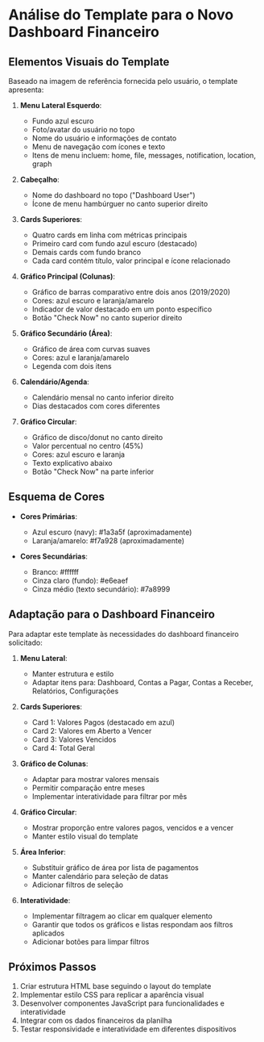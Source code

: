 # Análise do Template para o Novo Dashboard Financeiro

## Elementos Visuais do Template

Baseado na imagem de referência fornecida pelo usuário, o template apresenta:

1. **Menu Lateral Esquerdo**:
   - Fundo azul escuro
   - Foto/avatar do usuário no topo
   - Nome do usuário e informações de contato
   - Menu de navegação com ícones e texto
   - Itens de menu incluem: home, file, messages, notification, location, graph

2. **Cabeçalho**:
   - Nome do dashboard no topo ("Dashboard User")
   - Ícone de menu hambúrguer no canto superior direito

3. **Cards Superiores**:
   - Quatro cards em linha com métricas principais
   - Primeiro card com fundo azul escuro (destacado)
   - Demais cards com fundo branco
   - Cada card contém título, valor principal e ícone relacionado

4. **Gráfico Principal (Colunas)**:
   - Gráfico de barras comparativo entre dois anos (2019/2020)
   - Cores: azul escuro e laranja/amarelo
   - Indicador de valor destacado em um ponto específico
   - Botão "Check Now" no canto superior direito

5. **Gráfico Secundário (Área)**:
   - Gráfico de área com curvas suaves
   - Cores: azul e laranja/amarelo
   - Legenda com dois itens

6. **Calendário/Agenda**:
   - Calendário mensal no canto inferior direito
   - Dias destacados com cores diferentes

7. **Gráfico Circular**:
   - Gráfico de disco/donut no canto direito
   - Valor percentual no centro (45%)
   - Cores: azul escuro e laranja
   - Texto explicativo abaixo
   - Botão "Check Now" na parte inferior

## Esquema de Cores

- **Cores Primárias**:
  - Azul escuro (navy): #1a3a5f (aproximadamente)
  - Laranja/amarelo: #f7a928 (aproximadamente)
  
- **Cores Secundárias**:
  - Branco: #ffffff
  - Cinza claro (fundo): #e6eaef
  - Cinza médio (texto secundário): #7a8999

## Adaptação para o Dashboard Financeiro

Para adaptar este template às necessidades do dashboard financeiro solicitado:

1. **Menu Lateral**:
   - Manter estrutura e estilo
   - Adaptar itens para: Dashboard, Contas a Pagar, Contas a Receber, Relatórios, Configurações

2. **Cards Superiores**:
   - Card 1: Valores Pagos (destacado em azul)
   - Card 2: Valores em Aberto a Vencer
   - Card 3: Valores Vencidos
   - Card 4: Total Geral

3. **Gráfico de Colunas**:
   - Adaptar para mostrar valores mensais
   - Permitir comparação entre meses
   - Implementar interatividade para filtrar por mês

4. **Gráfico Circular**:
   - Mostrar proporção entre valores pagos, vencidos e a vencer
   - Manter estilo visual do template

5. **Área Inferior**:
   - Substituir gráfico de área por lista de pagamentos
   - Manter calendário para seleção de datas
   - Adicionar filtros de seleção

6. **Interatividade**:
   - Implementar filtragem ao clicar em qualquer elemento
   - Garantir que todos os gráficos e listas respondam aos filtros aplicados
   - Adicionar botões para limpar filtros

## Próximos Passos

1. Criar estrutura HTML base seguindo o layout do template
2. Implementar estilo CSS para replicar a aparência visual
3. Desenvolver componentes JavaScript para funcionalidades e interatividade
4. Integrar com os dados financeiros da planilha
5. Testar responsividade e interatividade em diferentes dispositivos
